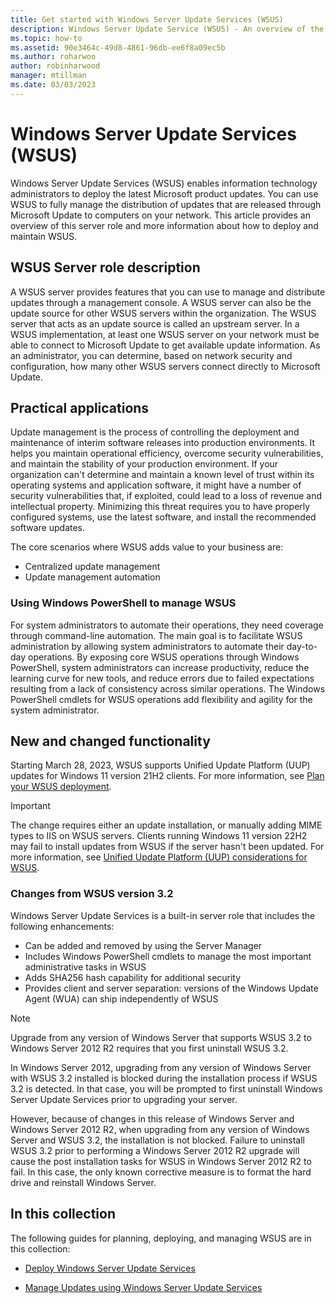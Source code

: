 ```yaml
---
title: Get started with Windows Server Update Services (WSUS)
description: Windows Server Update Service (WSUS) - An overview of the Server role and its practical applications
ms.topic: how-to
ms.assetid: 90e3464c-49d8-4861-96db-ee6f8a09ec5b
ms.author: roharwoo
author: robinharwood
manager: mtillman
ms.date: 03/03/2023
---
```

# Windows Server Update Services (WSUS)



Windows Server Update Services (WSUS) enables information technology administrators to deploy the latest Microsoft product updates. You can use WSUS to fully manage the distribution of updates that are released through Microsoft Update to computers on your network. This article provides an overview of this server role and more information about how to deploy and maintain WSUS.

## WSUS Server role description

A WSUS server provides features that you can use  to manage and distribute updates through a management console. A WSUS server can also be the update source for other WSUS servers within the organization. The WSUS server that acts as an update source is called an upstream server. In a WSUS implementation, at least one WSUS server on your network must be able to connect to Microsoft Update to get available update information. As an administrator, you can determine, based on network security and configuration, how many other WSUS servers connect directly to Microsoft Update.

## Practical applications

Update management is the process of controlling the deployment and maintenance of interim software releases into production environments. It helps you maintain operational efficiency, overcome security vulnerabilities, and maintain the stability of your production environment. If your organization can't determine and maintain a known level of trust within its operating systems and application software, it might have a number of security vulnerabilities that, if exploited, could lead to a loss of revenue and intellectual property. Minimizing this threat requires you to have properly configured systems, use the latest software, and install the recommended software updates.

The core scenarios where WSUS adds value to your business are:

- Centralized update management
- Update management automation

### Using Windows PowerShell to manage WSUS

For system administrators to automate their operations, they need coverage through command-line automation. The main goal is to facilitate WSUS administration by allowing system administrators to automate their day-to-day operations. By exposing core WSUS operations through Windows PowerShell, system administrators can increase productivity, reduce the learning curve for new tools, and reduce errors due to failed expectations resulting from a lack of consistency across similar operations. The Windows PowerShell cmdlets for WSUS operations add flexibility and agility for the system administrator.


## New and changed functionality

Starting March 28, 2023, WSUS supports Unified Update Platform (UUP) updates for Windows 11 version 21H2 clients. For more information, see [Plan your WSUS deployment](../plan/plan-your-wsus-deployment.md).

> [!IMPORTANT]
> The change requires either an update installation, or manually adding MIME types to IIS on WSUS servers. Clients running Windows 11 version 22H2 may fail to install updates from WSUS if the server hasn't been updated. For more information, see [Unified Update Platform (UUP) considerations for WSUS](../plan/plan-your-wsus-deployment.md#uup-considerations).

### Changes from WSUS version 3.2

Windows Server Update Services is a built-in server role that includes the following enhancements:

- Can be added and removed by using the Server Manager
- Includes Windows PowerShell cmdlets to manage the most important administrative tasks in WSUS
- Adds SHA256 hash capability for additional security
- Provides client and server separation: versions of the Windows Update Agent (WUA) can ship independently of WSUS

> [!NOTE]
> Upgrade from any version of Windows Server that supports WSUS 3.2 to Windows Server 2012 R2 requires that you first uninstall WSUS 3.2.
>
> In Windows Server 2012, upgrading from any version of Windows Server with WSUS 3.2 installed is blocked during the installation process if WSUS 3.2 is detected. In that case, you will be prompted to first uninstall Windows Server Update Services prior to upgrading your server.
>
> However, because of changes in this release of Windows Server and Windows Server 2012 R2, when upgrading from any version of Windows Server and WSUS 3.2, the installation is not blocked. Failure to uninstall WSUS 3.2 prior to performing a Windows Server 2012 R2 upgrade will cause the post installation tasks for WSUS in Windows Server 2012 R2 to fail. In this case, the only known corrective measure is to format the hard drive and reinstall Windows Server.


## In this collection

The following guides for planning, deploying, and managing WSUS are in this collection:

- [Deploy Windows Server Update Services](../deploy/deploy-windows-server-update-services.md)

- [Manage Updates using Windows Server Update Services](../manage/update-management-with-windows-server-update-services.md)



